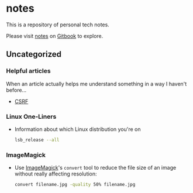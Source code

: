 # notes

This is a repository of personal tech notes.

Please visit [notes](https://austin-e-gatlin.gitbook.io/notes/) on [Gitbook](https://www.gitbook.com/) to explore.

## Uncategorized

### Helpful articles

When an article actually helps me understand something in a way I haven't before...

- [CSRF](https://cheatsheetseries.owasp.org/cheatsheets/Cross-Site_Request_Forgery_Prevention_Cheat_Sheet.html#token-based-mitigation)

### Linux One-Liners

- Information about which Linux distribution you're on

  ```zsh
  lsb_release --all
  ```

### ImageMagick

- Use [ImageMagick](https://imagemagick.org/index.php)'s `convert` tool to reduce the file size of an image without really affecting resolution:

  ```zsh
  convert filename.jpg -quality 50% filename.jpg
  ```
